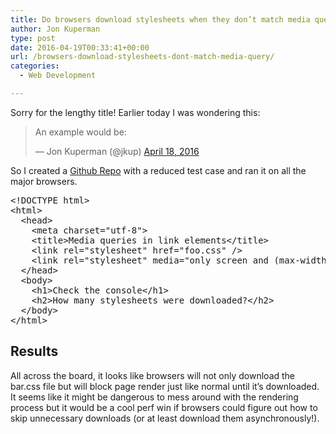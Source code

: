 ```yaml
---
title: Do browsers download stylesheets when they don’t match media query
author: Jon Kuperman
type: post
date: 2016-04-19T00:33:41+00:00
url: /browsers-download-stylesheets-dont-match-media-query/
categories:
  - Web Development

---
```

Sorry for the lengthy title! Earlier today I was wondering this:

<blockquote class="twitter-tweet" data-width="550">
  <p lang="en" dir="ltr">
    An example would be:
  </p>
  
  <p>
    <link rel="stylesheet" media="only screen and (min-width: 1024px)" href="foo.css" />
  </p>
  
  <p>
    &mdash; Jon Kuperman (@jkup) <a href="https://twitter.com/jkup/status/722212496652652544">April 18, 2016</a>
  </p>
</blockquote>



So I created a [Github Repo][1] with a reduced test case and ran it on all the major browsers.

<pre class="lang:default decode:true ">&lt;!DOCTYPE html&gt;
&lt;html&gt;
  &lt;head&gt;
    &lt;meta charset="utf-8"&gt;
    &lt;title&gt;Media queries in link elements&lt;/title&gt;
    &lt;link rel="stylesheet" href="foo.css" /&gt;
    &lt;link rel="stylesheet" media="only screen and (max-width: 500px)" href="bar.css" /&gt;
  &lt;/head&gt;
  &lt;body&gt;
    &lt;h1&gt;Check the console&lt;/h1&gt;
    &lt;h2&gt;How many stylesheets were downloaded?&lt;/h2&gt;
  &lt;/body&gt;
&lt;/html&gt;</pre>

## Results

All across the board, it looks like browsers will not only download the bar.css file but will block page render just like normal until it&#8217;s downloaded. It seems like it might be dangerous to mess around with the rendering process but it would be a cool perf win if browsers could figure out how to skip unnecessary downloads (or at least download them asynchronously!).

 [1]: https://github.com/jkup/browser-tests/tree/master/css-media-query